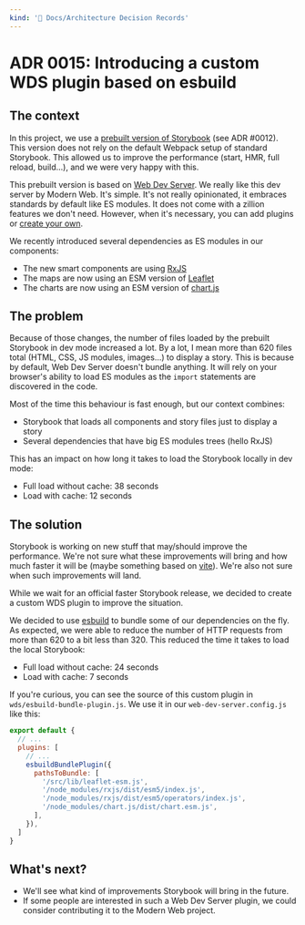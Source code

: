 ```yaml
---
kind: '📌 Docs/Architecture Decision Records'
---
```

# ADR 0015: Introducing a custom WDS plugin based on esbuild

## The context

In this project, we use a [prebuilt version of Storybook](https://modern-web.dev/guides/dev-server/storybook/) (see ADR #0012).
This version does not rely on the default Webpack setup of standard Storybook.
This allowed us to improve the performance (start, HMR, full reload, build...), and we were very happy with this.

This prebuilt version is based on [Web Dev Server](https://modern-web.dev/docs/dev-server/overview/).
We really like this dev server by Modern Web.
It's simple.
It's not really opinionated, it embraces standards by default like ES modules.
It does not come with a zillion features we don't need.
However, when it's necessary, you can add plugins or [create your own](https://modern-web.dev/docs/dev-server/writing-plugins/overview/).

We recently introduced several dependencies as ES modules in our components:

* The new smart components are using [RxJS](https://rxjs.dev/)
* The maps are now using an ESM version of [Leaflet](https://leafletjs.com/)
* The charts are now using an ESM version of [chart.js](chartjs.org/)

## The problem

Because of those changes, the number of files loaded by the prebuilt Storybook in dev mode increased a lot.
By a lot, I mean more than 620 files total (HTML, CSS, JS modules, images...) to display a story.
This is because by default, Web Dev Server doesn't bundle anything.
It will rely on your browser's ability to load ES modules as the `import` statements are discovered in the code.

Most of the time this behaviour is fast enough, but our context combines:

* Storybook that loads all components and story files just to display a story
* Several dependencies that have big ES modules trees (hello RxJS)

This has an impact on how long it takes to load the Storybook locally in dev mode:

* Full load without cache: 38 seconds
* Load with cache: 12 seconds

## The solution

Storybook is working on new stuff that may/should improve the performance.
We're not sure what these improvements will bring and how much faster it will be (maybe something based on [vite](https://vitejs.dev)).
We're also not sure when such improvements will land.

While we wait for an official faster Storybook release, we decided to create a custom WDS plugin to improve the situation.

We decided to use [esbuild](https://esbuild.github.io/) to bundle some of our dependencies on the fly.
As expected, we were able to reduce the number of HTTP requests from more than 620 to a bit less than 320.
This reduced the time it takes to load the local Storybook:

* Full load without cache: 24 seconds
* Load with cache: 7 seconds

If you're curious, you can see the source of this custom plugin in `wds/esbuild-bundle-plugin.js`.
We use it in our `web-dev-server.config.js` like this:

```js
export default {
  // ...
  plugins: [
    // ...
    esbuildBundlePlugin({
      pathsToBundle: [
        '/src/lib/leaflet-esm.js',
        '/node_modules/rxjs/dist/esm5/index.js',
        '/node_modules/rxjs/dist/esm5/operators/index.js',
        '/node_modules/chart.js/dist/chart.esm.js',
      ],
    }),
  ]
}
```

## What's next?

* We'll see what kind of improvements Storybook will bring in the future.
* If some people are interested in such a Web Dev Server plugin, we could consider contributing it to the Modern Web project.
